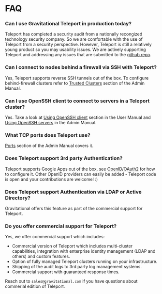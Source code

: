 # FAQ

### Can I use Gravitational Teleport in production today?

Teleport has completed a security audit from a nationally recongized technology security company. So we are comfortable with the use of Teleport from a security perspective. However, Teleport is still a relatively young product so you may usability issues. We are actively supporting Teleport and addressing any issues that are submitted to the [github repo](https://github.com/gravitational/teleport).

### Can I connect to nodes behind a firewall via SSH with Teleport?

Yes, Teleport supports reverse SSH tunnels out of the box. To configure behind-firewall clusters
refer to [Trusted Clusters](admin-guide/#trusted-clusters) section of the Admin Manual.

### Can I use OpenSSH client to connect to servers in a Teleport cluster?

Yes. Take a look at [Using OpenSSH client](user-manual.md#integration-with-openssh) section in the User Manual
and [Using OpenSSH servers](admin-guide.md) in the Admin Manual.

### What TCP ports does Teleport use?

[Ports](admin-guide.md#ports) section of the Admin Manual covers it.

### Does Teleport support 3rd party Authentication?

Teleport supports Google Apps out of the box, see [OpenID/OAuth2](admin-guide/#openid-oauth2) for how to configure it.
Other OpenID providers can easily be added - Teleport code is open and your contributions are welcome! :)

### Does Teleport support Authentication via LDAP or Active Directory?

Gravitational offers this feature as part of the commercial support for Teleport.

### Do you offer commercial support for Teleport?

Yes, we offer commercial support which includes:

* Commercial version of Teleport which includes multi-cluster capabilities, 
  integration with enterprise identity management (LDAP and others) and custom features.
* Option of fully managed Teleport clusters running on your infrastructure.
* Shipping of the audit logs to 3rd party log management systems.
* Commercial support with guaranteed response times.

Reach out to `sales@gravitational.com` if you have questions about commerial edition of Teleport.
